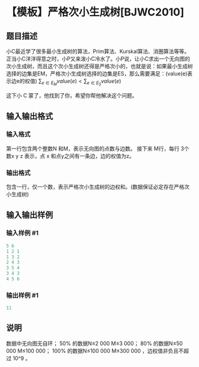# 【模板】严格次小生成树[BJWC2010]

## 题目描述

小C最近学了很多最小生成树的算法，Prim算法、Kurskal算法、消圈算法等等。正当小C洋洋得意之时，小P又来泼小C冷水了。小P说，让小C求出一个无向图的次小生成树，而且这个次小生成树还得是严格次小的，也就是说：如果最小生成树选择的边集是EM，严格次小生成树选择的边集是ES，那么需要满足：(value(e)表示边e的权值) $\sum_{e \in E_M}value(e)<\sum_{e \in E_S}value(e)$

这下小 C 蒙了，他找到了你，希望你帮他解决这个问题。

## 输入输出格式

### 输入格式

第一行包含两个整数N 和M，表示无向图的点数与边数。 接下来 M行，每行 3个数x y z 表示，点 x 和点y之间有一条边，边的权值为z。

### 输出格式

包含一行，仅一个数，表示严格次小生成树的边权和。(数据保证必定存在严格次小生成树)

## 输入输出样例

### 输入样例 #1

```cpp
5 6
1 2 1 
1 3 2 
2 4 3 
3 5 4 
3 4 3 
4 5 6 
```


### 输出样例 #1

```cpp
11
```


## 说明

数据中无向图无自环； 50% 的数据N≤2 000 M≤3 000； 80% 的数据N≤50 000 M≤100 000； 100% 的数据N≤100 000 M≤300 000 ，边权值非负且不超过 10^9 。

